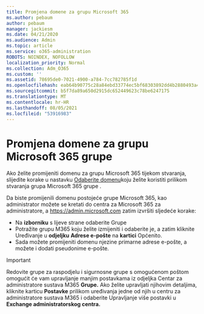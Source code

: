 ```yaml
---
title: Promjena domene za grupu Microsoft 365
ms.author: pebaum
author: pebaum
manager: jackiesm
ms.date: 04/21/2020
ms.audience: Admin
ms.topic: article
ms.service: o365-administration
ROBOTS: NOINDEX, NOFOLLOW
localization_priority: Normal
ms.collection: Adm_O365
ms.custom: ''
ms.assetid: 78695de0-7021-4900-a784-7cc782785f1d
ms.openlocfilehash: eab64b90775c28a84ebd33774ec5bf68303892dd4b2880493a4b236d9d8993d0
ms.sourcegitcommit: b5f7da89a650d2915dc652449623c78be6247175
ms.translationtype: MT
ms.contentlocale: hr-HR
ms.lasthandoff: 08/05/2021
ms.locfileid: "53916983"
---
```

# <a name="change-the-domain-for-a-microsoft-365-group"></a>Promjena domene za grupu Microsoft 365 grupe

Ako želite promijeniti domenu za grupu Microsoft 365 tijekom stvaranja, slijedite korake u nastavku [Odaberite domenu](https://docs.microsoft.com/microsoft-365/admin/create-groups/choose-domain-to-create-groups)koju želite koristiti prilikom stvaranja grupa Microsoft 365 grupe .

Da biste promijenili domenu postojeće grupe Microsoft 365, kao administrator možete se kretati do centra za Microsoft 365 za administratore, a https://admin.microsoft.com zatim izvršiti sljedeće korake:

- Na **izborniku** s lijeve strane odaberite Grupe
- Potražite grupu M365 koju želite izmijeniti i odaberite je, a zatim kliknite Uređivanje u **odjeljku** **Adrese e-pošte** na **kartici** Općenito.
- Sada možete promijeniti domenu njezine primarne adrese e-pošte, a možete i dodati pseudonime e-pošte.

> [!IMPORTANT]
> Redovite grupe za raspodjelu i sigurnosne grupe s omogućenom poštom omogućit će vam upravljanje manjim postavkama iz odjeljka Centar za administratore sustava M365 **Grupe.** Ako želite upravljati njihovim detaljima, kliknite karticu **Postavke** prilikom uređivanja jedne od njih u centru za administratore sustava M365 i odaberite Upravljanje više postavki u **Exchange administratorskog centra.**
